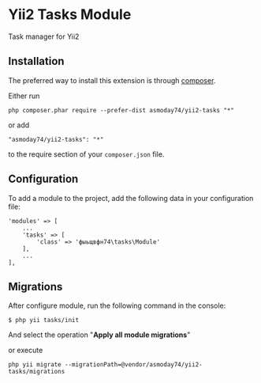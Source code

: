 Yii2 Tasks Module
=================
Task manager for Yii2

Installation
------------

The preferred way to install this extension is through [composer](https://getcomposer.org/download/).

Either run

```
php composer.phar require --prefer-dist asmoday74/yii2-tasks "*"
```

or add

```
"asmoday74/yii2-tasks": "*"
```

to the require section of your `composer.json` file.

Configuration
------------

To add a module to the project, add the following data in your configuration file:

    'modules' => [
        ...
        'tasks' => [
            'class' => 'фыьщвфн74\tasks\Module'
        ],
        ...
    ],

Migrations
------------

After configure module, run the following command in the console:

`$ php yii tasks/init`

And select the operation "**Apply all module migrations**"

or execute

```
php yii migrate --migrationPath=@vendor/asmoday74/yii2-tasks/migrations
```
